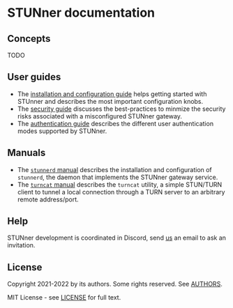 # STUNner documentation

## Concepts

TODO

## User guides

* The [installation and configuration guide](/doc/INSTALL.md) helps getting started with STUnner
  and describes the most important configuration knobs.
* The [security guide](/doc/SECURITY.md) discusses the best-practices to minmize the security risks
associated with a misconfigured STUNner gateway.
* The [authentication guide](/doc/AUTH.md) describes the different user authentication modes
supported by STUNner.

## Manuals

* The [`stunnerd` manual](/cmd/stunnerd/README.md) describes the installation and configuration
  of `stunnerd`, the daemon that implements the STUNner gateway service.
* The [`turncat` manual](/cmd/turncat/README.md) describes the `turncat` utility, a simple
  STUN/TURN client to tunnel a local connection through a TURN server to an arbitrary remote
  address/port.

## Help

STUNner development is coordinated in Discord, send [us](/AUTHORS) an email to ask an invitation.

## License

Copyright 2021-2022 by its authors. Some rights reserved. See [AUTHORS](/AUTHORS).

MIT License - see [LICENSE](/LICENSE) for full text.
